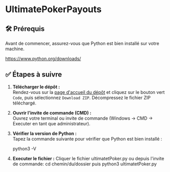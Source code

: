 # UltimatePokerPayouts

## 🛠️ Prérequis

Avant de commencer, assurez-vous que Python est bien installé sur votre machine.

https://www.python.org/downloads/

## ✅ Étapes à suivre

1. **Télécharger le dépôt :**  
    Rendez-vous sur la [page d'accueil du dépôt](https://github.com/slayzan/UltimatePokerPayouts) et cliquez sur le bouton vert `Code`, puis sélectionnez `Download ZIP`. 
    Décompressez le fichier ZIP téléchargé.

2. **Ouvrir l’invite de commande (CMD) :**  
   Ouvrez votre terminal ou invite de commande (Windows -> CMD -> Executer en tant que administrateur). 

3. **Vérifier la version de Python :**  
   Tapez la commande suivante pour vérifier que Python est bien installé :

   python3 -V

4. **Executer le fichier :**
   Cliquer le fichier ultimatetPoker.py ou depuis l'invite de commande:
   cd chemin/du/dossier puis python3 ultimatetPoker.py
